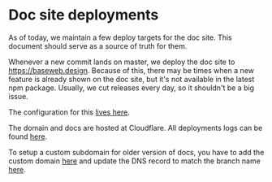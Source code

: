 # Doc site deployments

As of today, we maintain a few deploy targets for the doc site. This document should serve as a source of truth for them.

Whenever a new commit lands on master, we deploy the doc site to https://baseweb.design. Because of this, there may be times when a new feature is already shown on the doc site, but it's not available in the latest npm package. Usually, we cut releases every day, so it shouldn't be a big issue.

The configuration for this [lives here](https://github.com/uber/baseweb/blob/master/now.json).

The domain and docs are hosted at Cloudflare. All deployments logs can be found [here](https://t.uber.com/baseweb-cloudflare-pages).

To setup a custom subdomain for older version of docs, you have to add the custom domain [here](https://t.uber.com/baseweb-cloudflare-page-domain) and update the DNS record to match the branch name [here](https://t.uber.com/baseweb-cloudflare-dns).
